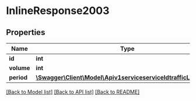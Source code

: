 # InlineResponse2003

## Properties
Name | Type | Description | Notes
------------ | ------------- | ------------- | -------------
**id** | **int** |  | [optional] 
**volume** | **int** |  | [optional] 
**period** | [**\Swagger\Client\Model\Apiv1serviceserviceIdtrafficLimitPeriod**](Apiv1serviceserviceIdtrafficLimitPeriod.md) |  | [optional] 

[[Back to Model list]](../../README.md#documentation-for-models) [[Back to API list]](../../README.md#documentation-for-api-endpoints) [[Back to README]](../../README.md)


